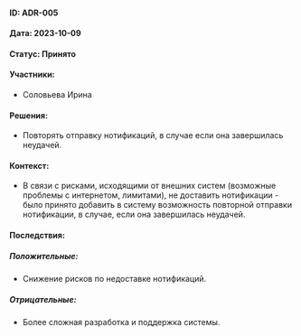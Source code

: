#### ID: ADR-005

#### Дата: 2023-10-09

#### Статус: Принято

#### Участники:
- Соловьева Ирина

#### Решения:
- Повторять отправку нотификаций, в случае если она завершилась неудачей.

#### Контекст:
- В связи с рисками, исходящими от внешних систем (возможные проблемы с интернетом, лимитами), не доставить нотификации - было принято добавить в систему возможность повторной отправки нотификации, в случае, если она завершилась неудачей.
#### Последствия:

##### Положительные:
* Снижение рисков по недоставке нотификаций.

##### Отрицательные:
 - Более сложная разработка и поддержка системы.